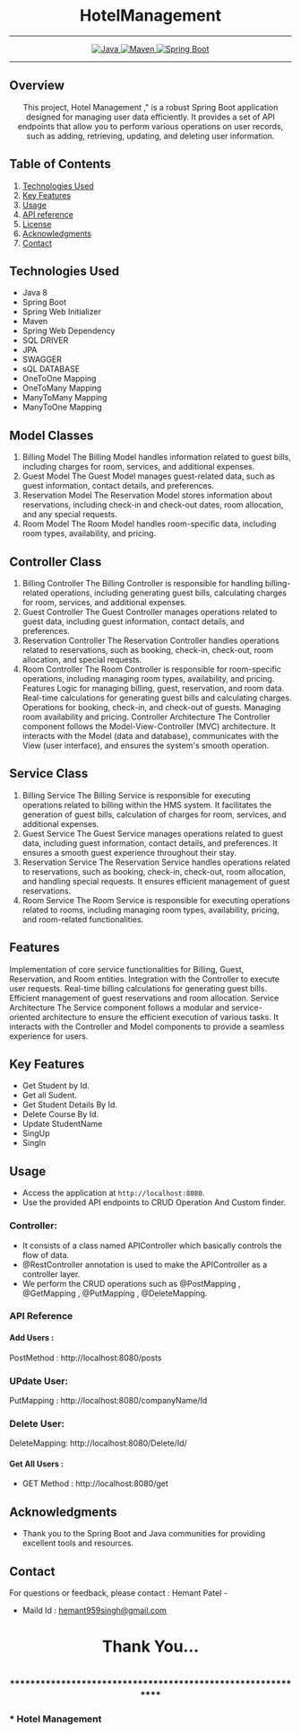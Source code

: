 # <h1 align = "center">  HotelManagement </h1>
___ 
<p align="center">
<a href="Java url">
    <img alt="Java" src="https://img.shields.io/badge/Java->=8-darkblue.svg" />
</a>
<a href="Maven url" >
    <img alt="Maven" src="https://img.shields.io/badge/maven-3.1.3-brightgreen.svg" />
</a>
<a href="Spring Boot url" >
    <img alt="Spring Boot" src="https://img.shields.io/badge/Spring Boot-3.0.6-brightgreen.svg" />
</a>
</p>

---

<p align="left">

<!-- Project Description -->
## Overview
<p align="center">This project,   Hotel Management ," is a robust Spring Boot application designed for managing user data efficiently. It provides a set of API endpoints that allow you to perform various operations on user records, such as adding, retrieving, updating, and deleting user information. 
</p>

<!-- Table of Contents -->
## Table of Contents
1. [Technologies Used](#technologies-used)
2. [Key Features](#key-features)
3. [Usage](#usage)
4. [API reference](#api-reference)
5. [License](#license)
6. [Acknowledgments](#acknowledgments)
7. [Contact](#contact)

<!-- Technologies Used -->
## Technologies Used
- Java 8
- Spring Boot
- Spring Web Initializer
- Maven
- Spring Web Dependency
- SQL DRIVER
- JPA
- SWAGGER
- sQL DATABASE
- OneToOne Mapping
- OneToMany Mapping
- ManyToMany Mapping
- ManyToOne Mapping

## Model Classes
1. Billing Model
The Billing Model handles information related to guest bills, including charges for room, services, and additional expenses.
2. Guest Model
The Guest Model manages guest-related data, such as guest information, contact details, and preferences.
3. Reservation Model
The Reservation Model stores information about reservations, including check-in and check-out dates, room allocation, and any special requests.
4. Room Model
The Room Model handles room-specific data, including room types, availability, and pricing.
## Controller Class
1. Billing Controller
The Billing Controller is responsible for handling billing-related operations, including generating guest bills, calculating charges for room, services, and additional expenses.
2. Guest Controller
The Guest Controller manages operations related to guest data, including guest information, contact details, and preferences.
3. Reservation Controller
The Reservation Controller handles operations related to reservations, such as booking, check-in, check-out, room allocation, and special requests.
4. Room Controller
The Room Controller is responsible for room-specific operations, including managing room types, availability, and pricing.
Features
Logic for managing billing, guest, reservation, and room data.
Real-time calculations for generating guest bills and calculating charges.
Operations for booking, check-in, and check-out of guests.
Managing room availability and pricing.
Controller Architecture
The Controller component follows the Model-View-Controller (MVC) architecture. It interacts with the Model (data and database), communicates with the View (user interface), and ensures the system's smooth operation.

## Service Class
1. Billing Service
The Billing Service is responsible for executing operations related to billing within the HMS system. It facilitates the generation of guest bills, calculation of charges for room, services, and additional expenses.
2. Guest Service
The Guest Service manages operations related to guest data, including guest information, contact details, and preferences. It ensures a smooth guest experience throughout their stay.
3. Reservation Service
The Reservation Service handles operations related to reservations, such as booking, check-in, check-out, room allocation, and handling special requests. It ensures efficient management of guest reservations.
4. Room Service
The Room Service is responsible for executing operations related to rooms, including managing room types, availability, pricing, and room-related functionalities.
## Features
Implementation of core service functionalities for Billing, Guest, Reservation, and Room entities.
Integration with the Controller to execute user requests.
Real-time billing calculations for generating guest bills.
Efficient management of guest reservations and room allocation.
Service Architecture
The Service component follows a modular and service-oriented architecture to ensure the efficient execution of various tasks. It interacts with the Controller and Model components to provide a seamless experience for users.


<!-- Key Features -->
## Key Features
- Get Student by Id.
- Get all Sudent.
- Get Student Details By Id.
- Delete Course By Id.
- Update StudentName
- SingUp
- SingIn

<!-- Usage -->
## Usage
- Access the application at `http://localhost:8080`.
- Use the provided API endpoints to CRUD Operation And Custom finder.

### Controller:
- It consists of a class named APIController which basically controls the flow of data.
- @RestController annotation is used to make the APIController as a controller layer.
- We perform the CRUD operations such as @PostMapping , @GetMapping , @PutMapping , @DeleteMapping.

### API Reference

#### Add Users :
PostMethod :  http://localhost:8080/posts
### UPdate User:
PutMapping : http://localhost:8080/companyName/Id

### Delete User:
DeleteMapping: http://localhost:8080/Delete/Id/


#### Get All Users :
 - GET Method : http://localhost:8080/get

 

 <!-- Acknowledgments -->
## Acknowledgments
- Thank you to the Spring Boot and Java communities for providing excellent tools and resources.

<!-- Contact -->
## Contact
For questions or feedback, please contact : Hemant Patel   -
- Maild Id : hemant959singh@gmail.com

<h1 align="center">Thank You...<h1>
<h3 align = "center"> ***********************************************************<h3>
*  Hotel Management 

